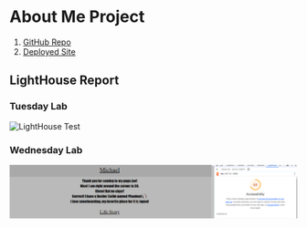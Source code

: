 # About Me Project

1. [GitHub Repo](mrshambles.github.io/201-project/)
2. [Deployed Site](http://127.0.0.1:5500/index.html)

## LightHouse Report


### Tuesday Lab
![LightHouse Test](https://github.com/MrShambles/201-project/assets/153869998/d4c8b769-4e3a-4bd4-b4ce-8a970ff008e5)

### Wednesday Lab
![LightHouse Test](./images/week%202%20lighthouse.PNG)
